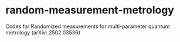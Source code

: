 # random-measurement-metrology
Codes for Randomized measurements for multi-parameter quantum metrology (arXiv: 2502.03536)

